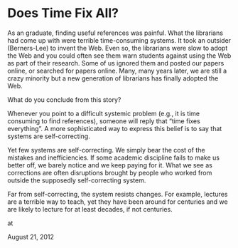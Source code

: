 # Does Time Fix All?
As an graduate, finding useful references was painful. What the librarians had come up with were terrible time-consuming systems. It took an outsider (Berners-Lee) to invent the Web. Even so, the librarians were slow to adopt the Web and you could often see them warn students against using the Web as part of their research. Some of us ignored them and posted our papers online, or searched for papers online. Many, many years later, we are still a crazy minority but a new generation of librarians has finally adopted the Web.


What do you conclude from this story?


Whenever you point to a difficult systemic problem (e.g., it is time consuming to find references), someone will reply that “time fixes everything”. A more sophisticated way to express this belief is to say that systems are self-correcting.


Yet few systems are self-correcting. We simply bear the cost of the mistakes and inefficiencies. If some academic discipline fails to make us better off, we barely notice and we keep paying for it. What we see as corrections are often disruptions brought by people who worked from outside the supposedly self-correcting system. 


Far from self-correcting, the system resists changes. For example, lectures are a terrible way to teach, yet they have been around for centuries and we are likely to lecture for at least decades, if not centuries.








at

August 21, 2012
















